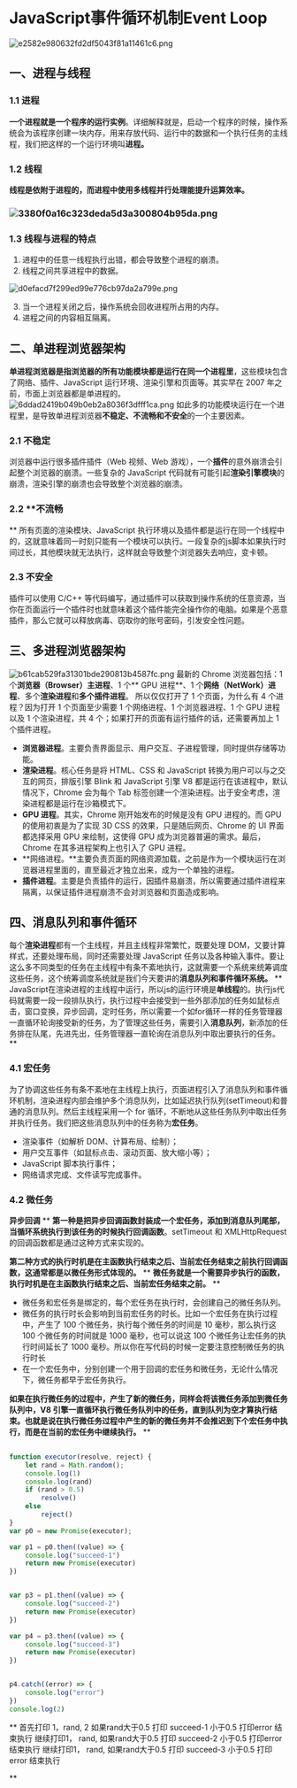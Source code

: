 # JavaScript事件循环机制Event Loop

![e2582e980632fd2df5043f81a11461c6.png](https://cdn.nlark.com/yuque/0/2020/png/184136/1592103476845-d68c6c76-246c-4082-8008-4f23f87a6d53.png#align=left&display=inline&height=834&margin=%5Bobject%20Object%5D&name=e2582e980632fd2df5043f81a11461c6.png&originHeight=834&originWidth=1142&size=254131&status=done&style=none&width=1142)
## 一、进程与线程
### 1.1 进程


**一个进程就是一个程序的运行实例**。详细解释就是，启动一个程序的时候，操作系统会为该程序创建一块内存，用来存放代码、运行中的数据和一个执行任务的主线程，我们把这样的一个运行环境叫**进程。**
### 1.2 线程


**线程是依附于进程的，而进程中使用多线程并行处理能提升运算效率。**
### ![3380f0a16c323deda5d3a300804b95da.png](https://cdn.nlark.com/yuque/0/2020/png/184136/1592103893717-1ff503a2-74c3-4226-b412-524d3c4b1acb.png#align=left&display=inline&height=575&margin=%5Bobject%20Object%5D&name=3380f0a16c323deda5d3a300804b95da.png&originHeight=575&originWidth=1142&size=207515&status=done&style=none&width=1142)
### 1.3 线程与进程的特点

1. 进程中的任意一线程执行出错，都会导致整个进程的崩溃。
1. 线程之间共享进程中的数据。

![d0efacd7f299ed99e776cb97da2a799e.png](https://cdn.nlark.com/yuque/0/2020/png/184136/1592104009959-c4da9053-ccbf-4853-a445-ca90cf25c7b1.png#align=left&display=inline&height=425&margin=%5Bobject%20Object%5D&name=d0efacd7f299ed99e776cb97da2a799e.png&originHeight=789&originWidth=1142&size=263329&status=done&style=none&width=615)

3. 当一个进程关闭之后，操作系统会回收进程所占用的内存。
3. 进程之间的内容相互隔离。



## 二、单进程浏览器架构


**单进程浏览器是指浏览器的所有功能模块都是运行在同一个进程里**，这些模块包含了网络、插件、JavaScript 运行环境、渲染引擎和页面等。其实早在 2007 年之前，市面上浏览器都是单进程的。
![6ddad2419b049b0eb2a8036f3dfff1ca.png](https://cdn.nlark.com/yuque/0/2020/png/184136/1592104162519-cc4b0cc8-2764-4581-8d4a-f8ea0a476562.png#align=left&display=inline&height=469&margin=%5Bobject%20Object%5D&name=6ddad2419b049b0eb2a8036f3dfff1ca.png&originHeight=469&originWidth=1142&size=208805&status=done&style=none&width=1142)
如此多的功能模块运行在一个进程里，是导致单进程浏览器**不稳定、不流畅和不安全**的一个主要因素。

### 2.1 不稳定
浏览器中运行很多插件插件（Web 视频、Web 游戏），一个**插件**的意外崩溃会引起整个浏览器的崩溃。一些复杂的 JavaScript 代码就有可能引起**渲染引擎模块**的崩溃，渲染引擎的崩溃也会导致整个浏览器的崩溃。
### 2.2 **不流畅
**
所有页面的渲染模块、JavaScript 执行环境以及插件都是运行在同一个线程中的，这就意味着同一时刻只能有一个模块可以执行。一段复杂的js脚本如果执行时间过长，其他模块就无法执行，这样就会导致整个浏览器失去响应，变卡顿。    

### 2.3 不安全
插件可以使用 C/C++ 等代码编写，通过插件可以获取到操作系统的任意资源，当你在页面运行一个插件时也就意味着这个插件能完全操作你的电脑。如果是个恶意插件，那么它就可以释放病毒、窃取你的账号密码，引发安全性问题。

## 三、多进程浏览器架构
![b61cab529fa31301bde290813b4587fc.png](https://cdn.nlark.com/yuque/0/2020/png/184136/1592104629531-bb8c7227-d59c-442b-9d19-c35631c6e468.png#align=left&display=inline&height=494&margin=%5Bobject%20Object%5D&name=b61cab529fa31301bde290813b4587fc.png&originHeight=494&originWidth=1142&size=144101&status=done&style=none&width=1142)
最新的 Chrome 浏览器包括：1 个**浏览器（Browser）主进程**、1 个** GPU 进程**、1 个**网络（NetWork）进程**、多个**渲染进程**和**多个插件进程**。
所以仅仅打开了 1 个页面，为什么有 4 个进程？因为打开 1 个页面至少需要 1 个网络进程、1 个浏览器进程、1 个 GPU 进程以及 1 个渲染进程，共 4 个；如果打开的页面有运行插件的话，还需要再加上 1 个插件进程。

- **浏览器进程**。主要负责界面显示、用户交互、子进程管理，同时提供存储等功能。
- **渲染进程**。核心任务是将 HTML、CSS 和 JavaScript 转换为用户可以与之交互的网页，排版引擎 Blink 和 JavaScript 引擎 V8 都是运行在该进程中，默认情况下，Chrome 会为每个 Tab 标签创建一个渲染进程。出于安全考虑，渲染进程都是运行在沙箱模式下。    
- **GPU 进程**。其实，Chrome 刚开始发布的时候是没有 GPU 进程的。而 GPU 的使用初衷是为了实现 3D CSS 的效果，只是随后网页、Chrome 的 UI 界面都选择采用 GPU 来绘制，这使得 GPU 成为浏览器普遍的需求。最后，Chrome 在其多进程架构上也引入了 GPU 进程。
- **网络进程。**主要负责页面的网络资源加载，之前是作为一个模块运行在浏览器进程里面的，直至最近才独立出来，成为一个单独的进程。
- **插件进程**。主要是负责插件的运行，因插件易崩溃，所以需要通过插件进程来隔离，以保证插件进程崩溃不会对浏览器和页面造成影响。
## 四、消息队列和事件循环


每个**渲染进程**都有一个主线程，并且主线程非常繁忙，既要处理 DOM，又要计算样式，还要处理布局，同时还需要处理 JavaScript 任务以及各种输入事件。要让这么多不同类型的任务在主线程中有条不紊地执行，这就需要一个系统来统筹调度这些任务，这个统筹调度系统就是我们今天要讲的**消息队列和事件循环系统。**
**
JavaScript在渲染进程的主线程中运行，所以js的运行环境是**单线程**的。执行js代码就需要一段一段排队执行，执行过程中会接受到一些外部添加的任务如鼠标点击，窗口变换，异步回调，定时任务，所以需要一个如for循环一样的任务管理器一直循环轮询接受新的任务，为了管理这些任务，需要引入**消息队列**，新添加的任务排在队尾，先进先出，任务管理器一直轮询在消息队列中取出要执行的任务。**


### 4.1 宏任务
为了协调这些任务有条不紊地在主线程上执行，页面进程引入了消息队列和事件循环机制，渲染进程内部会维护多个消息队列，比如延迟执行队列(setTimeout)和普通的消息队列。然后主线程采用一个 for 循环，不断地从这些任务队列中取出任务并执行任务。我们把这些消息队列中的任务称为**宏任务**。

- 渲染事件（如解析 DOM、计算布局、绘制）；
- 用户交互事件（如鼠标点击、滚动页面、放大缩小等）；
- JavaScript 脚本执行事件；
- 网络请求完成、文件读写完成事件。



### 4.2 微任务


**异步回调**
**
**第一种是把异步回调函数封装成一个宏任务，添加到消息队列尾部，当循环系统执行到该任务的时候执行回调函数**。setTimeout 和 XMLHttpRequest 的回调函数都是通过这种方式来实现的。

**第二种方式的执行时机是在主函数执行结束之后、当前宏任务结束之前执行回调函数，这通常都是以微任务形式体现的。**
**
**微任务就是一个需要异步执行的函数，执行时机是在主函数执行结束之后、当前宏任务结束之前。**
**

- 微任务和宏任务是绑定的，每个宏任务在执行时，会创建自己的微任务队列。
- 微任务的执行时长会影响到当前宏任务的时长。比如一个宏任务在执行过程中，产生了 100 个微任务，执行每个微任务的时间是 10 毫秒，那么执行这 100 个微任务的时间就是 1000 毫秒，也可以说这 100 个微任务让宏任务的执行时间延长了 1000 毫秒。所以你在写代码的时候一定要注意控制微任务的执行时长
- 在一个宏任务中，分别创建一个用于回调的宏任务和微任务，无论什么情况下，微任务都早于宏任务执行。



**如果在执行微任务的过程中，产生了新的微任务，同样会将该微任务添加到微任务队列中，V8 引擎一直循环执行微任务队列中的任务，直到队列为空才算执行结束。也就是说在执行微任务过程中产生的新的微任务并不会推迟到下个宏任务中执行，而是在当前的宏任务中继续执行。**
**
```javascript
	
function executor(resolve, reject) {
    let rand = Math.random();
    console.log(1)
    console.log(rand)
    if (rand > 0.5)
        resolve()
    else
        reject()
}
var p0 = new Promise(executor);

var p1 = p0.then((value) => {
    console.log("succeed-1")
    return new Promise(executor)
})


var p3 = p1.then((value) => {
    console.log("succeed-2")
    return new Promise(executor)
})

var p4 = p3.then((value) => {
    console.log("succeed-3")
    return new Promise(executor)
})


p4.catch((error) => {
    console.log("error")
})
console.log(2)
```
**
首先打印 1，rand, 2
如果rand大于0.5
打印 succeed-1  小于0.5 打印error 结束执行
继续打印1， rand,
如果rand大于0.5
打印 succeed-2  小于0.5 打印error 结束执行
继续打印1， rand, 
如果rand大于0.5
打印 succeed-3  小于0.5 打印error 结束执行


**

